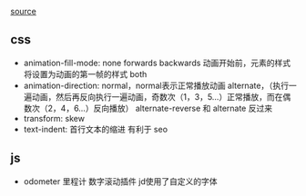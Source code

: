 [source](http://wqs.jd.com/promote/201707/2018campus/index.html)
## css
- animation-fill-mode: 
 none
 forwards
 backwards 动画开始前，元素的样式将设置为动画的第一帧的样式
 both
- animation-direction:
  normal，normal表示正常播放动画 
  alternate，（执行一遍动画，然后再反向执行一遍动画，奇数次（1，3，5…）正常播放，而在偶数次（2，4，6…）反向播放）
  alternate-reverse 和 alternate 反过来
- transform: skew
- text-indent: 首行文本的缩进 有利于 seo

## js
- odometer 里程计 数字滚动插件
  jd使用了自定义的字体
